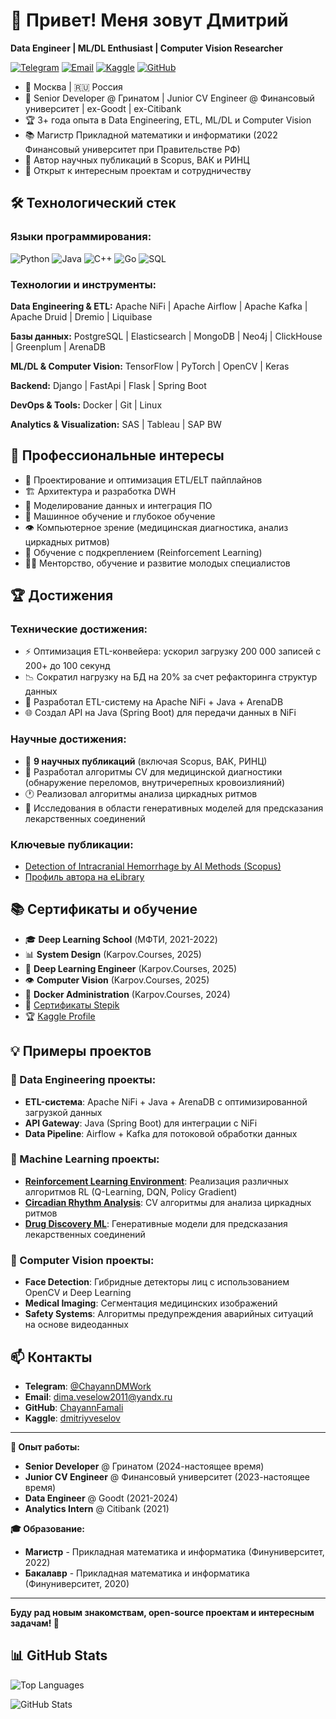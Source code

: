 # 👋 Привет! Меня зовут Дмитрий

**Data Engineer | ML/DL Enthusiast | Computer Vision Researcher**

[![Telegram](https://img.shields.io/badge/-Telegram-0088cc?style=flat&logo=telegram&logoColor=white)](https://t.me/ChayannDMWork)
[![Email](https://img.shields.io/badge/-Email-D14836?style=flat&logo=gmail&logoColor=white)](mailto:dima.veselow2011@yandex.ru)
[![Kaggle](https://img.shields.io/badge/-Kaggle-20BEFF?style=flat&logo=kaggle&logoColor=white)](https://www.kaggle.com/dmitriyveselov)
[![GitHub](https://img.shields.io/badge/-GitHub-181717?style=flat&logo=github)](https://github.com/ChayannFamali)

- 📍 Москва | 🇷🇺 Россия
- 💼 Senior Developer @ Гринатом | Junior CV Engineer @ Финансовый университет | ex-Goodt | ex-Citibank
- 🏆 3+ года опыта в Data Engineering, ETL, ML/DL и Computer Vision
- 📚 Магистр Прикладной математики и информатики (2022 Финансовый университет при Правительстве РФ)
- 📖 Автор научных публикаций в Scopus, ВАК и РИНЦ
- 💬 Открыт к интересным проектам и сотрудничеству

## 🛠️ Технологический стек

### Языки программирования:
![Python](https://img.shields.io/badge/Python-3776AB?style=flat&logo=python&logoColor=white)
![Java](https://img.shields.io/badge/Java-007396?style=flat&logo=java&logoColor=white)
![C++](https://img.shields.io/badge/C++-00599C?style=flat&logo=c%2B%2B&logoColor=white)
![Go](https://img.shields.io/badge/Go-00ADD8?style=flat&logo=go&logoColor=white)
![SQL](https://img.shields.io/badge/SQL-4479A1?style=flat&logo=postgresql&logoColor=white)

### Технологии и инструменты:
**Data Engineering & ETL:**
Apache NiFi | Apache Airflow | Apache Kafka | Apache Druid | Dremio | Liquibase

**Базы данных:**
PostgreSQL | Elasticsearch | MongoDB | Neo4j | ClickHouse | Greenplum | ArenaDB

**ML/DL & Computer Vision:**
TensorFlow | PyTorch | OpenCV | Keras

**Backend:**
Django | FastApi | Flask | Spring Boot

**DevOps & Tools:**
Docker | Git | Linux

**Analytics & Visualization:**
SAS | Tableau | SAP BW

## 🚀 Профессиональные интересы

- 🔧 Проектирование и оптимизация ETL/ELT пайплайнов
- 🏗️ Архитектура и разработка DWH
- 🔄 Моделирование данных и интеграция ПО
- 🤖 Машинное обучение и глубокое обучение
- 👁️ Компьютерное зрение (медицинская диагностика, анализ циркадных ритмов)
- 🧠 Обучение с подкреплением (Reinforcement Learning)
- 👨‍🏫 Менторство, обучение и развитие молодых специалистов

## 🏆 Достижения

### Технические достижения:
- ⚡ Оптимизация ETL-конвейера: ускорил загрузку 200 000 записей с 200+ до 100 секунд
- 📉 Сократил нагрузку на БД на 20% за счет рефакторинга структур данных
- 🔧 Разработал ETL-систему на Apache NiFi + Java + ArenaDB
- 🌐 Создал API на Java (Spring Boot) для передачи данных в NiFi

### Научные достижения:
- 📄 **9 научных публикаций** (включая Scopus, ВАК, РИНЦ)
- 🏥 Разработал алгоритмы CV для медицинской диагностики (обнаружение переломов, внутричерепных кровоизлияний)
- 🕐 Реализовал алгоритмы анализа циркадных ритмов
- 🧬 Исследования в области генеративных моделей для предсказания лекарственных соединений

### Ключевые публикации:
- [Detection of Intracranial Hemorrhage by AI Methods (Scopus)](https://ieeexplore.ieee.org/document/10582393/authors#authors)
- [Профиль автора на eLibrary](https://elibrary.ru/author_items.asp?authorid=1094423)

## 📚 Сертификаты и обучение

- 🎓 **Deep Learning School** (МФТИ, 2021-2022)
- 📊 **System Design** (Karpov.Courses, 2025)
- 🤖 **Deep Learning Engineer** (Karpov.Courses, 2025)
- 👁️ **Computer Vision** (Karpov.Courses, 2025)
- 🐳 **Docker Administration** (Karpov.Courses, 2024)
- 📜 [Сертификаты Stepik](https://stepik.org/users/23936910/certificates)
- 🏆 [Kaggle Profile](https://www.kaggle.com/dmitriyveselov)

## 💡 Примеры проектов

### 🔄 Data Engineering проекты:
- **ETL-система**: Apache NiFi + Java + ArenaDB с оптимизированной загрузкой данных
- **API Gateway**: Java (Spring Boot) для интеграции с NiFi
- **Data Pipeline**: Airflow + Kafka для потоковой обработки данных

### 🤖 Machine Learning проекты:
- **[Reinforcement Learning Environment](https://github.com/ChayannFamali/Reinforcement-learning-in-Trading)**: Реализация различных алгоритмов RL (Q-Learning, DQN, Policy Gradient)
- **[Circadian Rhythm Analysis](https://brightmagazine.ru/%D0%B8%D1%81%D0%BA%D1%83%D1%81%D1%81%D1%82%D0%B2%D0%B5%D0%BD%D0%BD%D1%8B%D0%B9-%D0%B8%D0%BD%D1%82%D0%B5%D0%BB%D0%BB%D0%B5%D0%BA%D1%82-%D1%80%D0%B0%D1%81%D1%82%D0%B5%D0%BD%D0%B8/?ysclid=mbskoehr7z895827715)**: CV алгоритмы для анализа циркадных ритмов
- **[Drug Discovery ML](https://github.com/ChayannFamali/Application-of-generative-models-for-prediction-of-drug-molecular-compounds)**: Генеративные модели для предсказания лекарственных соединений

### 🔬 Computer Vision проекты:
- **Face Detection**: Гибридные детекторы лиц с использованием OpenCV и Deep Learning
- **Medical Imaging**: Сегментация медицинских изображений
- **Safety Systems**: Алгоритмы предупреждения аварийных ситуаций на основе видеоданных

## 📫 Контакты

- **Telegram**: [@ChayannDMWork](https://t.me/ChayannDMWork)
- **Email**: [dima.veselow2011@yandx.ru](mailto:dima.veselow2011@yandex.ru)
- **GitHub**: [ChayannFamali](https://github.com/ChayannFamali)
- **Kaggle**: [dmitriyveselov](https://www.kaggle.com/dmitriyveselov)

---

**💼 Опыт работы:**
- **Senior Developer** @ Гринатом (2024-настоящее время)
- **Junior CV Engineer** @ Финансовый университет (2023-настоящее время)
- **Data Engineer** @ Goodt (2021-2024)
- **Analytics Intern** @ Citibank (2021)

**🎓 Образование:**
- **Магистр** - Прикладная математика и информатика (Финуниверситет, 2022)
- **Бакалавр** - Прикладная математика и информатика (Финуниверситет, 2020)

---

**Буду рад новым знакомствам, open-source проектам и интересным задачам! 🚀**

## 📊 GitHub Stats

![Top Languages](https://github-readme-stats.vercel.app/api/top-langs/?username=ChayannFamali&layout=compact&hide=html,css)

![GitHub Stats](https://github-readme-stats.vercel.app/api?username=ChayannFamali&show_icons=true)
